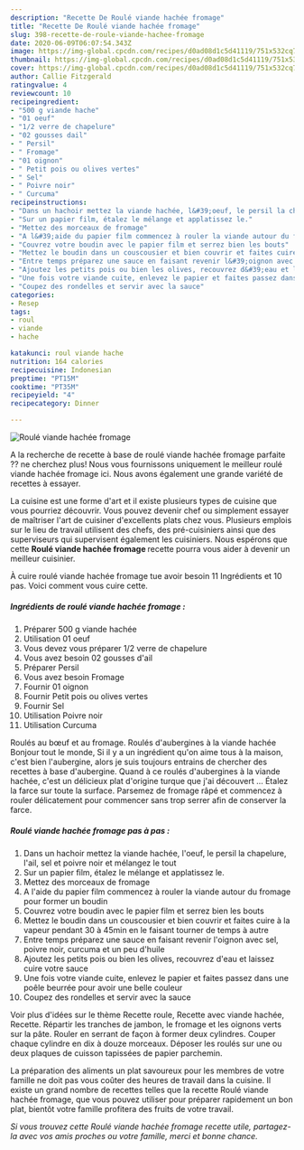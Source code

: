```yaml
---
description: "Recette De Roulé viande hachée fromage"
title: "Recette De Roulé viande hachée fromage"
slug: 398-recette-de-roule-viande-hachee-fromage
date: 2020-06-09T06:07:54.343Z
image: https://img-global.cpcdn.com/recipes/d0ad08d1c5d41119/751x532cq70/roule-viande-hachee-fromage-photo-principale-de-la-recette.jpg
thumbnail: https://img-global.cpcdn.com/recipes/d0ad08d1c5d41119/751x532cq70/roule-viande-hachee-fromage-photo-principale-de-la-recette.jpg
cover: https://img-global.cpcdn.com/recipes/d0ad08d1c5d41119/751x532cq70/roule-viande-hachee-fromage-photo-principale-de-la-recette.jpg
author: Callie Fitzgerald
ratingvalue: 4
reviewcount: 10
recipeingredient:
- "500 g viande hache"
- "01 oeuf"
- "1/2 verre de chapelure"
- "02 gousses dail"
- " Persil"
- " Fromage"
- "01 oignon"
- " Petit pois ou olives vertes"
- " Sel"
- " Poivre noir"
- " Curcuma"
recipeinstructions:
- "Dans un hachoir mettez la viande hachée, l&#39;oeuf, le persil la chapelure, l&#39;ail, sel et poivre noir et mélangez le tout"
- "Sur un papier film, étalez le mélange et applatissez le."
- "Mettez des morceaux de fromage"
- "A l&#39;aide du papier film commencez à rouler la viande autour du fromage pour former un boudin"
- "Couvrez votre boudin avec le papier film et serrez bien les bouts"
- "Mettez le boudin dans un couscousier et bien couvrir et faites cuire à la vapeur pendant 30 à 45min en le faisant tourner de temps à autre"
- "Entre temps préparez une sauce en faisant revenir l&#39;oignon avec sel, poivre noir, curcuma et un peu d&#39;huile"
- "Ajoutez les petits pois ou bien les olives, recouvrez d&#39;eau et laissez cuire votre sauce"
- "Une fois votre viande cuite, enlevez le papier et faites passez dans une poêle beurrée pour avoir une belle couleur"
- "Coupez des rondelles et servir avec la sauce"
categories:
- Resep
tags:
- roul
- viande
- hache

katakunci: roul viande hache 
nutrition: 164 calories
recipecuisine: Indonesian
preptime: "PT15M"
cooktime: "PT35M"
recipeyield: "4"
recipecategory: Dinner

---
```



![Roulé viande hachée fromage](https://img-global.cpcdn.com/recipes/d0ad08d1c5d41119/751x532cq70/roule-viande-hachee-fromage-photo-principale-de-la-recette.jpg)

A la recherche de recette à base de roulé viande hachée fromage parfaite ?? ne cherchez plus! Nous vous fournissons uniquement le meilleur roulé viande hachée fromage ici. Nous avons également une grande variété de recettes à essayer.

La cuisine est une forme d'art et il existe plusieurs types de cuisine que vous pourriez découvrir. Vous pouvez devenir chef ou simplement essayer de maîtriser l'art de cuisiner d'excellents plats chez vous. Plusieurs emplois sur le lieu de travail utilisent des chefs, des pré-cuisiniers ainsi que des superviseurs qui supervisent également les cuisiniers. Nous espérons que cette <strong> Roulé viande hachée fromage </strong> recette pourra vous aider à devenir un meilleur cuisinier.

<!--inarticleads1-->

À cuire roulé viande hachée fromage tue avoir besoin 11 Ingrédients et 10 pas. Voici comment vous cuire cette.

##### Ingrédients de roulé viande hachée fromage :

1. Préparer 500 g viande hachée
1. Utilisation 01 oeuf
1. Vous devez vous préparer 1/2 verre de chapelure
1. Vous avez besoin 02 gousses d&#39;ail
1. Préparer  Persil
1. Vous avez besoin  Fromage
1. Fournir 01 oignon
1. Fournir  Petit pois ou olives vertes
1. Fournir  Sel
1. Utilisation  Poivre noir
1. Utilisation  Curcuma


Roulés au bœuf et au fromage. Roulés d&#39;aubergines à la viande hachée Bonjour tout le monde, Si il y a un ingrédient qu&#39;on aime tous à la maison, c&#39;est bien l&#39;aubergine, alors je suis toujours entrains de chercher des recettes à base d&#39;aubergine. Quand à ce roulés d&#39;aubergines à la viande hachée, c&#39;est un délicieux plat d&#39;origine turque que j&#39;ai découvert … Étalez la farce sur toute la surface. Parsemez de fromage râpé et commencez à rouler délicatement pour commencer sans trop serrer afin de conserver la farce. 

<!--inarticleads2-->

##### Roulé viande hachée fromage pas à pas :

1. Dans un hachoir mettez la viande hachée, l&#39;oeuf, le persil la chapelure, l&#39;ail, sel et poivre noir et mélangez le tout
1. Sur un papier film, étalez le mélange et applatissez le.
1. Mettez des morceaux de fromage
1. A l&#39;aide du papier film commencez à rouler la viande autour du fromage pour former un boudin
1. Couvrez votre boudin avec le papier film et serrez bien les bouts
1. Mettez le boudin dans un couscousier et bien couvrir et faites cuire à la vapeur pendant 30 à 45min en le faisant tourner de temps à autre
1. Entre temps préparez une sauce en faisant revenir l&#39;oignon avec sel, poivre noir, curcuma et un peu d&#39;huile
1. Ajoutez les petits pois ou bien les olives, recouvrez d&#39;eau et laissez cuire votre sauce
1. Une fois votre viande cuite, enlevez le papier et faites passez dans une poêle beurrée pour avoir une belle couleur
1. Coupez des rondelles et servir avec la sauce


Voir plus d&#39;idées sur le thème Recette roule, Recette avec viande hachée, Recette. Répartir les tranches de jambon, le fromage et les oignons verts sur la pâte. Rouler en serrant de façon à former deux cylindres. Couper chaque cylindre en dix à douze morceaux. Déposer les roulés sur une ou deux plaques de cuisson tapissées de papier parchemin. 

<!--inarticleads1-->

<p>
La préparation des aliments un plat savoureux pour les membres de votre famille ne doit pas vous coûter des heures de travail dans la cuisine. Il existe un grand nombre de recettes telles que la recette Roulé viande hachée fromage, que vous pouvez utiliser pour préparer rapidement un bon plat, bientôt votre famille profitera des fruits de votre travail.
</p>

<p>
<i>Si vous trouvez cette Roulé viande hachée fromage recette utile, partagez-la avec vos amis proches ou votre famille, merci et bonne chance.</i>
</p>
